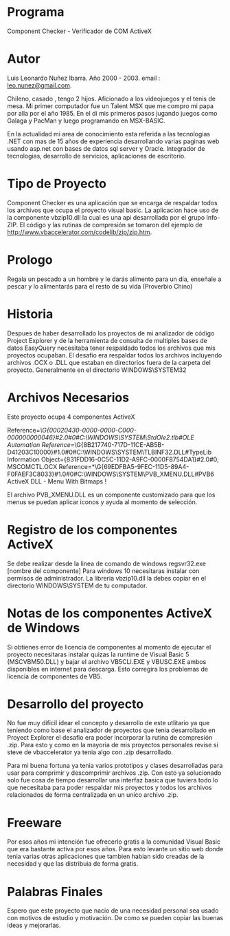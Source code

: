 # Programa
Component Checker - Verificador de COM ActiveX

# Autor
Luis Leonardo Nuñez Ibarra. Año 2000 - 2003. email : leo.nunez@gmail.com. 

Chileno, casado , tengo 2 hijos. Aficionado a los videojuegos y el tenis de mesa. Mi primer computador fue un Talent MSX que me compro mi papa por alla por el año 1985. En el di mis primeros pasos jugando juegos como Galaga y PacMan y luego programando en MSX-BASIC. 

En la actualidad mi area de conocimiento esta referida a las tecnologias .NET con mas de 15 años de experiencia desarrollando varias paginas web usando asp.net con bases de datos sql server y Oracle. Integrador de tecnologias, desarrollo de servicios, aplicaciones de escritorio.

# Tipo de Proyecto
Component Checker es una aplicación que se encarga de respaldar todos los archivos que ocupa el proyecto visual basic. La aplicacion hace uso de la componente vbzip10.dll la cual es una api desarrollada por el grupo Info-ZIP. El código y las rutinas de compresión se tomaron del ejemplo de http://www.vbaccelerator.com/codelib/zip/zip.htm.

# Prologo
Regala un pescado a un hombre y le darás alimento para un día, enseñale a pescar y lo alimentarás para el resto de su vida (Proverbio Chino)

# Historia
Despues de haber desarrollado los proyectos de mi analizador de código Project Explorer y de la herramienta de consulta de multiples bases de datos EasyQuery necesitaba tener respaldado todos los archivos que mis proyectos ocupaban. El desafio era respaldar todos los archivos incluyendo archivos .OCX o .DLL que estaban en directorios fuera de la carpeta del proyecto. Generalmente en el directorio WINDOWS\SYSTEM32 

# Archivos Necesarios
Este proyecto ocupa 4 componentes ActiveX 

Reference=*\G{00020430-0000-0000-C000-000000000046}#2.0#0#C:\WINDOWS\SYSTEM\StdOle2.tlb#OLE Automation
Reference=*\G{8B217740-717D-11CE-AB5B-D41203C10000}#1.0#0#C:\WINDOWS\SYSTEM\TLBINF32.DLL#TypeLib Information
Object={831FDD16-0C5C-11D2-A9FC-0000F8754DA1}#2.0#0; MSCOMCTL.OCX
Reference=*\G{69EDFBA5-9FEC-11D5-89A4-F0FAEF3C8033}#1.0#0#C:\WINDOWS\SYSTEM\PVB_XMENU.DLL#PVB6 ActiveX DLL - Menu With Bitmaps !

El archivo PVB_XMENU.DLL es un componente customizado para que los menus se puedan aplicar iconos y ayuda al momento de selección.

# Registro de los componentes ActiveX
Se debe realizar desde la linea de comando de windows regsvr32.exe [nombre del componente]
Para windows 10 necesitaras instalar con permisos de administrador. 
La libreria vbzip10.dll la debes copiar en el directorio WINDOWS\SYSTEM de tu computador.

# Notas de los componentes ActiveX de Windows
Si obtienes error de licencia de componentes al momento de ejecutar el proyecto necesitaras instalar quizas la runtime de Visual Basic 5 (MSCVBM50.DLL) y bajar el archivo VB5CLI.EXE y VBUSC.EXE ambos disponibles en internet para descarga. Esto corregira los problemas de licencia de componentes de VB5.

# Desarrollo del proyecto
No fue muy dificil idear el concepto y desarrollo de este utlitario ya que teniendo como base el analizador de proyectos que tenia desarrollado en Proyect Explorer el desafio era poder incorporar la rutina de compresión .zip. Para esto y como en la mayoria de mis proyectos personales revise si steve de vbaccelerator ya tenia algo con .zip desarrollado.

Para mi buena fortuna ya tenia varios prototipos y clases desarrolladas para usar para comprimir y descomprimir archivos .zip. Con esto ya solucionado solo fue cosa de tiempo desarrollar una interfaz basica que tuviera todo lo que necesitaba para poder respaldar mis proyectos y todos los archivos relacionados de forma centralizada en un unico archivo .zip.

# Freeware
Por esos años mi intención fue ofrecerlo gratis a la comunidad Visual Basic que era bastante activa por esos años. Para esto levante un sitio web donde tenia varias otras aplicaciones que tambien habian sido creadas de la necesidad y que las distribuia de forma gratis.

# Palabras Finales
Espero que este proyecto que nacio de una necesidad personal sea usado con motivos de estudio y motivación. De como se pueden copiar las buenas ideas y mejorarlas. 
